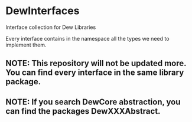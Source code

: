 # DewInterfaces
Interface collection for Dew Libraries

Every interface contains in the namespace all the types we need to implement them.

## NOTE: This repository will not be updated more. You can find every interface in the same library package.

## NOTE: If you search DewCore abstraction, you can find the packages DewXXXAbstract.
